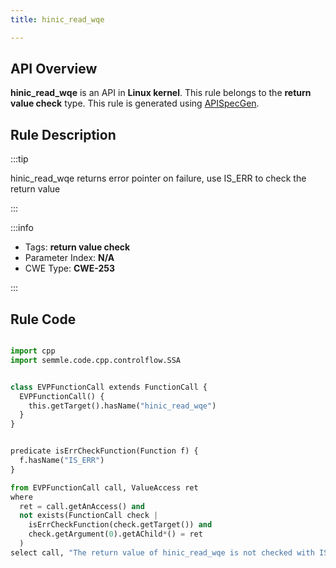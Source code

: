 ```yaml
---
title: hinic_read_wqe

---
```



## API Overview
**hinic_read_wqe** is an API in **Linux kernel**. This rule belongs to the **return value check** type. This rule is generated using [APISpecGen](../../tools/APISpecGen).
## Rule Description

:::tip

hinic_read_wqe returns error pointer on failure, use IS_ERR to check the return value

:::

:::info

- Tags: **return value check**
- Parameter Index: **N/A**
- CWE Type: **CWE-253**

:::

## Rule Code
```python

import cpp
import semmle.code.cpp.controlflow.SSA


class EVPFunctionCall extends FunctionCall {
  EVPFunctionCall() {
    this.getTarget().hasName("hinic_read_wqe")
  }
}


predicate isErrCheckFunction(Function f) {
  f.hasName("IS_ERR") 
}

from EVPFunctionCall call, ValueAccess ret
where
  ret = call.getAnAccess() and
  not exists(FunctionCall check |
    isErrCheckFunction(check.getTarget()) and
    check.getArgument(0).getAChild*() = ret
  )
select call, "The return value of hinic_read_wqe is not checked with IS_ERR."
    
```